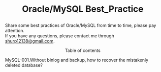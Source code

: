 # <p align="center">Oracle/MySQL Best_Practice</p>
Share some best practices of Oracle/MySQL from time to time, please pay attention.<br>
If you have any questions, please contact me through shurp12138@gmail.com.

<p align="center">Table of contents</p>
MySQL-001.Without binlog and backup, how to recover the mistakenly deleted database?
